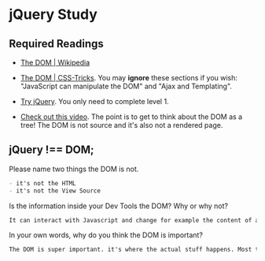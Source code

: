 # jQuery Study

## Required Readings

-   [The DOM | Wikipedia](https://en.wikipedia.org/wiki/Document_Object_Model)

-   [The DOM | CSS-Tricks](https://css-tricks.com/dom/). You may **ignore**
    these sections if you wish: "JavaScript can manipulate the DOM" and "Ajax
    and Templating".

-   [Try jQuery](http://try.jquery.com/). You only need to complete level 1.

-   [Check out this video](https://www.youtube.com/watch?v=n1cKlKM3jYI). The
point is to get to think about the DOM as a tree! The DOM is not source and
it's also not a rendered page.

## jQuery !== DOM;

Please name two things the DOM is not.

```md
- it's not the HTML
- it's not the View Source
```

Is the information inside your Dev Tools the DOM? Why or why not?

```md
It can interact with Javascript and change for example the content of a p tag. In comparison to HTML, that is fixed. Same goes for Ajax,.
```

In your own words, why do you think the DOM is important?

```md
The DOM is super important. it's where the actual stuff happens. Most things we think is javascript is actually happening in the DOM, without the DOM a lot of stuff would not work. The DOM uses just Javascript but it happens in the DOM.
```
